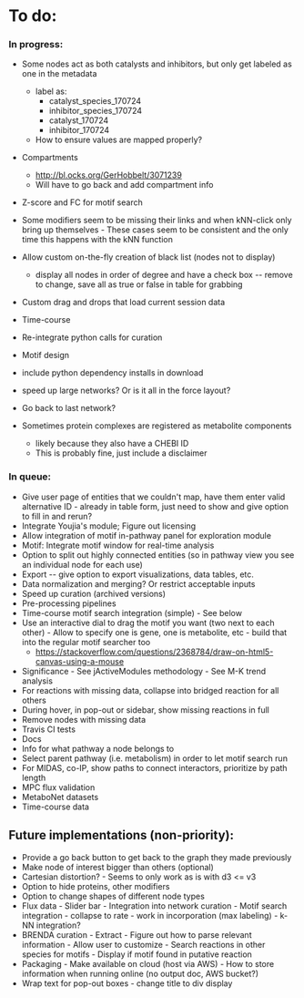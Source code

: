 # To do:

### In progress:
- Some nodes act as both catalysts and inhibitors, but only get labeled as one in the metadata
    - label as:
        - catalyst_species_170724
        - inhibitor_species_170724
        - catalyst_170724
        - inhibitor_170724
    - How to ensure values are mapped properly?

- Compartments
	- http://bl.ocks.org/GerHobbelt/3071239
	- Will have to go back and add compartment info
	
- Z-score and FC for motif search

- Some modifiers seem to be missing their links and when kNN-click only bring up themselves - These cases seem to be consistent and the only time this happens with the kNN function

- Allow custom on-the-fly creation of black list (nodes not to display)
	- display all nodes in order of degree and have a check box -- remove to change, save all as true or false in table for grabbing

- Custom drag and drops that load current session data

- Time-course

- Re-integrate python calls for curation

- Motif design

- include python dependency installs in download

- speed up large networks? Or is it all in the force layout?

- Go back to last network?

- Sometimes protein complexes are registered as metabolite components
	- likely because they also have a CHEBI ID
	- This is probably fine, just include a disclaimer


### In queue:
- Give user page of entities that we couldn't map, have them enter valid alternative ID - already in table form, just need to show and give option to fill in and rerun?
- Integrate Youjia's module; Figure out licensing
- Allow integration of motif in-pathway panel for exploration module
- Motif: Integrate motif window for real-time analysis
- Option to split out highly connected entities (so in pathway view you see an individual node for each use)
- Export -- give option to export visualizations, data tables, etc.
- Data normalization and merging? Or restrict acceptable inputs
- Speed up curation (archived versions)
- Pre-processing pipelines
- Time-course motif search integration (simple) - See below
- Use an interactive dial to drag the motif you want (two next to each other) - Allow to specify one is gene, one is metabolite, etc - build that into the regular motif searcher too
	- https://stackoverflow.com/questions/2368784/draw-on-html5-canvas-using-a-mouse
- Significance - See jActiveModules methodology - See M-K trend analysis
- For reactions with missing data, collapse into bridged reaction for all others
- During hover, in pop-out or sidebar, show missing reactions in full
- Remove nodes with missing data
- Travis CI tests
- Docs
- Info for what pathway a node belongs to
- Select parent pathway (i.e. metabolism) in order to let motif search run
- For MIDAS, co-IP, show paths to connect interactors, prioritize by path length
- MPC flux validation
- MetaboNet datasets
- Time-course data

## Future implementations (non-priority):
- Provide a go back button to get back to the graph they made previously
- Make node of interest bigger than others (optional)
- Cartesian distortion? - Seems to only work as is with d3 <= v3
- Option to hide proteins, other modifiers
- Option to change shapes of different node types
- Flux data - Slider bar - Integration into network curation - Motif search integration - collapse to rate - work in incorporation (max labeling) - k-NN integration?
- BRENDA curation - Extract - Figure out how to parse relevant information - Allow user to customize - Search reactions in other species for motifs - Display if motif found in putative reaction
- Packaging - Make available on cloud (host via AWS) - How to store information when running online (no output doc, AWS bucket?)
- Wrap text for pop-out boxes - change title to div display
